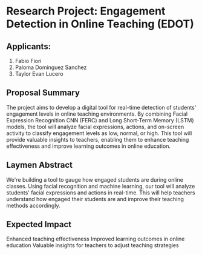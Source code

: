 # Research Project: Engagement Detection in Online Teaching (EDOT)

## Applicants:
1. Fabio Fiori
2. Paloma Dominguez Sanchez
3. Taylor Evan Lucero
   
## Proposal Summary
The project aims to develop a digital tool for real-time detection of students' engagement levels in online teaching environments. By combining Facial Expression Recognition CNN (FERC) and Long Short-Term Memory (LSTM) models, the tool will analyze facial expressions, actions, and on-screen activity to classify engagement levels as low, normal, or high. This tool will provide valuable insights to teachers, enabling them to enhance teaching effectiveness and improve learning outcomes in online education.

## Laymen Abstract
We're building a tool to gauge how engaged students are during online classes. Using facial recognition and machine learning, our tool will analyze students' facial expressions and actions in real-time. This will help teachers understand how engaged their students are and improve their teaching methods accordingly.

## Expected Impact
Enhanced teaching effectiveness
Improved learning outcomes in online education
Valuable insights for teachers to adjust teaching strategies
